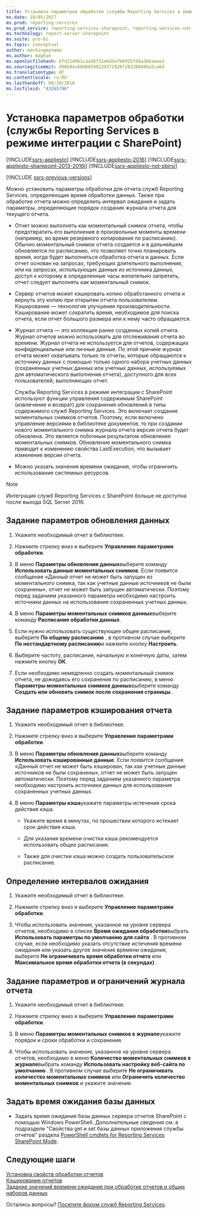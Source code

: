 ```yaml
---
title: Установка параметров обработки (службы Reporting Services в режиме интеграции с SharePoint) | Документы Майкрософт
ms.date: 10/05/2017
ms.prod: reporting-services
ms.prod_service: reporting-services-sharepoint, reporting-services-native
ms.technology: report-server-sharepoint
ms.suite: pro-bi
ms.topic: conceptual
author: markingmyname
ms.author: maghan
ms.openlocfilehash: bfd21d9b1caa36f31e6d2efb0925fd4a366aeee2
ms.sourcegitcommit: d96b94c60d88340224371926f283200496a5ca64
ms.translationtype: HT
ms.contentlocale: ru-RU
ms.lasthandoff: 08/30/2018
ms.locfileid: "43265796"
---
```

# <a name="set-processing-options-reporting-services-in-sharepoint-integrated-mode"></a>Установка параметров обработки (службы Reporting Services в режиме интеграции с SharePoint)

[!INCLUDE[ssrs-appliesto](../../includes/ssrs-appliesto.md)] [!INCLUDE[ssrs-appliesto-2016](../../includes/ssrs-appliesto-2016.md)] [!INCLUDE[ssrs-appliesto-sharepoint-2013-2016i](../../includes/ssrs-appliesto-sharepoint-2013-2016.md)] [!INCLUDE[ssrs-appliesto-not-pbirsi](../../includes/ssrs-appliesto-not-pbirs.md)]

[!INCLUDE [ssrs-previous-versions](../../includes/ssrs-previous-versions.md)]

  Можно установить параметры обработки для отчета служб Reporting Services, определяющие время обработки данных. Также при обработке отчета можно определить интервал ожидания и задать параметры, определяющие порядок создания журнала отчета для текущего отчета.  
  
-   Отчет можно выполнять как моментальный снимок отчета, чтобы предотвратить его выполнение в произвольные моменты времени (например, во время резервного копирования по расписанию). Обычно моментальный снимок отчета создается и в дальнейшем обновляется по расписанию, что позволяет точно планировать время, когда будет выполняться обработка отчета и данных. Если отчет основан на запросах, требующих длительного выполнения, или на запросах, использующих данные из источника данных, доступ к которому в определенные часы желательно запретить, отчет следует выполнять как моментальный снимок.  
  
-   Сервер отчетов может кэшировать копию обработанного отчета и вернуть эту копию при открытии отчета пользователем. Кэширование — технология улучшения производительности. Кэширование может сократить время, необходимое для поиска отчета, если отчет большого размера или к нему часто обращаются.  
  
-   Журнал отчета — это коллекция ранее созданных копий отчета. Журнал отчетов можно использовать для отслеживания отчета во времени. Журнал отчета не используется для отчетов, содержащих конфиденциальные или личные данные. По этой причине журнал отчета может охватывать только те отчеты, которые обращаются к источнику данных с помощью только одного набора учетных данных (сохраненных учетных данных или учетных данных, используемых для автоматического выполнения отчета), доступного для всех пользователей, выполняющих отчет.  

    Службы Reporting Services в режиме интеграции с SharePoint используют функции управления содержимым SharePoint (извлечение и возврат) для сохранения обновлений в типы содержимого служб Reporting Services. Это включает создание моментальных снимков отчетов. Поэтому, если включено управление версиями в библиотеке документов, то при создании нового моментального снимка журнала отчета версия отчета будет обновлена. Это является побочным результатом обновления моментальных снимков. Обновление моментального снимка приводит к изменению свойства LastExecution, что вызывает изменение версии отчета.  

-   Можно указать значения времени ожидания, чтобы ограничить использование системных ресурсов.  

> [!NOTE]
> Интеграция служб Reporting Services с SharePoint больше не доступна после выхода SQL Server 2016.

## <a name="set-data-refresh-options"></a>Задание параметров обновления данных
  
1.  Укажите необходимый отчет в библиотеке.  
  
2.  Нажмите стрелку вниз и выберите **Управление параметрами обработки**.  
  
3.  В меню **Параметры обновления данных**выберите команду **Использовать данные моментальных снимков**. Если появится сообщение «Данный отчет не может быть запущен из моментального снимка, так как учетные данные источников не были сохранены», отчет не может быть запущен автоматически. Поэтому перед заданием указанного параметра необходимо настроить источники данных на использование сохраненных учетных данных.  
  
4.  В меню **Параметры моментальных снимков данных**выберите команду **Расписание обработки данных**.  
  
5.  Если нужно использовать существующее общее расписание, выберите **По общему расписанию** , в противном случае выберите **По нестандартному расписанию**и нажмите кнопку **Настроить**.  
  
6.  Выберите частоту, расписание, начальную и конечную даты, затем нажмите кнопку **ОК**.  
  
7.  Если необходимо немедленно создать моментальный снимок отчета, не дожидаясь его сохранения по расписанию, в меню **Параметры моментальных снимков данных**выберите команду **Создать или обновить снимок после сохранения страницы** .  
  
## <a name="set-report-caching-options"></a>Задание параметров кэширования отчета
  
1.  Укажите необходимый отчет в библиотеке.  
  
2.  Нажмите стрелку вниз и выберите **Управление параметрами обработки**.  
  
3.  В меню **Параметры обновления данных**выберите команду **Использовать кэшированные данные**. Если появится сообщение «Данный отчет не может быть кэширован, так как учетные данные источников не были сохранены», отчет не может быть запущен автоматически. Поэтому перед заданием указанного параметра необходимо настроить источники данных для использования сохраненных учетных данных.  
  
4.  В меню **Параметры кэша**укажите параметры истечения срока действия кэша.  
  
    -   Укажите время в минутах, по прошествии которого истекает срок действия кэша.  
  
    -   Для указания времени очистки кэша рекомендуется использовать общее расписание.  
  
    -   Также для очистки кэша можно создать пользовательское расписание.  
  
## <a name="set-processing-time-out-values"></a>Определение интервалов ожидания
  
1.  Укажите необходимый отчет в библиотеке.  
  
2.  Нажмите стрелку вниз и выберите **Управление параметрами обработки**.  
  
3.  Чтобы использовать значение, указанное на уровне сервера отчетов, необходимо в списке **Время ожидания обработки**выбрать **Использовать параметры по умолчанию для сайта** . В противном случае, если необходимо указать отсутствие истечения времени ожидания или указать другое значение времени ожидания, выберите **Не ограничивать время обработки отчета** или **Максимальное время обработки отчета (в секундах)** .  
  
## <a name="set-report-history-options-and-limits"></a>Задание параметров и ограничений журнала отчета
  
1.  Укажите необходимый отчет в библиотеке.  
  
2.  Нажмите стрелку вниз и выберите **Управление параметрами обработки**.  
  
3.  В меню **Параметры моментальных снимков в журнале**укажите порядок и сроки обработки и сохранения.  
  
4.  Чтобы использовать значение, указанное на уровне сервера отчетов, необходимо в меню **Количество моментальных снимков в журнале**выбрать команду **Использовать настройку веб-сайта по умолчанию** . В противном случае выберите **Не ограничивать количество моментальных снимков** или **Ограничить количество моментальных снимков** и укажите значение.  
  
## <a name="set-database-timeout"></a>Задать время ожидания базы данных
  
*  Задать время ожидания базы данных сервера отчетов SharePoint с помощью Windows PowerShell. Дополнительные сведения см. в подразделе "Свойства get и set базы данных приложения службы отчетов" раздела [PowerShell cmdlets for Reporting Services SharePoint Mode](../../reporting-services/report-server-sharepoint/powershell-cmdlets-for-reporting-services-sharepoint-mode.md).  
  
## <a name="next-steps"></a>Следующие шаги

 [Установка свойств обработки отчетов](../../reporting-services/report-server/set-report-processing-properties.md)   
 [Кэширование отчетов](../../reporting-services/report-server/caching-reports-ssrs.md)   
 [Задание значений времени ожидания при обработке отчетов и общих наборов данных](../../reporting-services/report-server/setting-time-out-values-for-report-and-shared-dataset-processing-ssrs.md)  

Остались вопросы? [Посетите форум служб Reporting Services](http://go.microsoft.com/fwlink/?LinkId=620231).
